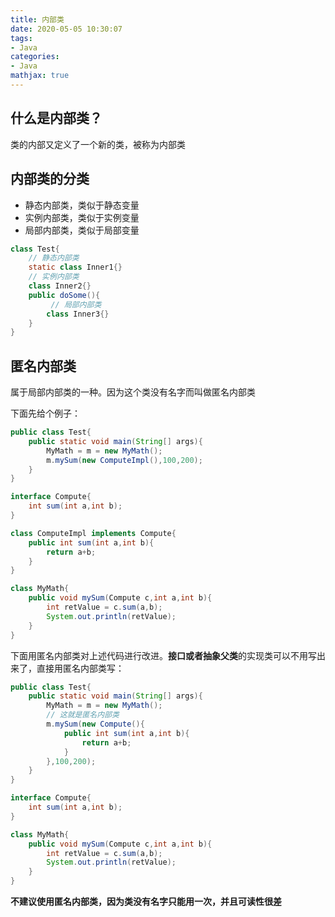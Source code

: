 ```yaml
---
title: 内部类
date: 2020-05-05 10:30:07
tags:
- Java
categories:
- Java
mathjax: true
---
```


## 什么是内部类？

类的内部又定义了一个新的类，被称为内部类

## 内部类的分类

- 静态内部类，类似于静态变量
- 实例内部类，类似于实例变量
- 局部内部类，类似于局部变量

```java
class Test{
    // 静态内部类
    static class Inner1{}
    // 实例内部类
    class Inner2{}
    public doSome(){
         // 局部内部类
        class Inner3{}
    }
}
```

## 匿名内部类

属于局部内部类的一种。因为这个类没有名字而叫做匿名内部类

下面先给个例子：

```java
public class Test{
    public static void main(String[] args){
        MyMath = m = new MyMath();
        m.mySum(new ComputeImpl(),100,200);
    }
}

interface Compute{
    int sum(int a,int b);
}

class ComputeImpl implements Compute{
    public int sum(int a,int b){
        return a+b;
    }
}

class MyMath{
    public void mySum(Compute c,int a,int b){
        int retValue = c.sum(a,b);
        System.out.println(retValue);
    }
}
```

下面用匿名内部类对上述代码进行改进。**接口或者抽象父类**的实现类可以不用写出来了，直接用匿名内部类写：

```java
public class Test{
    public static void main(String[] args){
        MyMath = m = new MyMath();
        // 这就是匿名内部类
        m.mySum(new Compute(){
            public int sum(int a,int b){
                return a+b;
            }
        },100,200);
    }
}

interface Compute{
    int sum(int a,int b);
}

class MyMath{
    public void mySum(Compute c,int a,int b){
        int retValue = c.sum(a,b);
        System.out.println(retValue);
    }
}
```

**不建议使用匿名内部类，因为类没有名字只能用一次，并且可读性很差**

